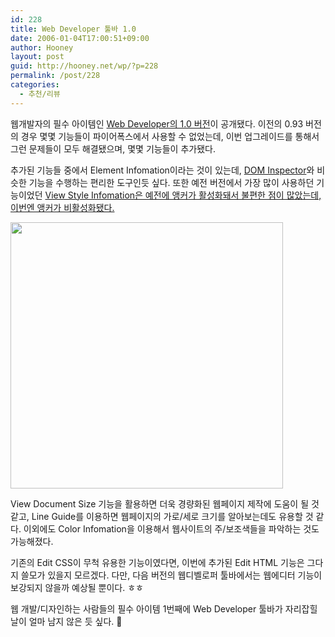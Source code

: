 ```yaml
---
id: 228
title: Web Developer 툴바 1.0
date: 2006-01-04T17:00:51+09:00
author: Hooney
layout: post
guid: http://hooney.net/wp/?p=228
permalink: /post/228
categories:
  - 추천/리뷰
---
```

웹개발자의 필수 아이템인 [Web Developer의 1.0 버전](http://chrispederick.com/work/webdeveloper/)이 공개됐다. 이전의 0.93 버전의 경우 몇몇 기능들이 파이어폭스에서 사용할 수 없었는데, 이번 업그레이드를 통해서 그런 문제들이 모두 해결됐으며, 몇몇 기능들이 추가됐다.

추가된 기능들 중에서 Element Infomation이라는 것이 있는데, [DOM Inspector](/archives/2005/05/09/93/)와 비슷한 기능을 수행하는 편리한 도구인듯 싶다. 또한 예전 버전에서 가장 많이 사용하던 기능이었던 [View Style Infomation은 예전에 앵커가 활성화돼서 불편한 점이 많았는데, 이번엔 앵커가 비활성화됐다.](http://chrispederick.com/forums/viewtopic.php?id=1079)

<img src="/files/img/2006-01/webdeveloper10.png" height="426" width="436" /> 

View Document Size 기능을 활용하면 더욱 경량화된 웹페이지 제작에 도움이 될 것 같고, Line Guide를 이용하면 웹페이지의 가로/세로 크기를 알아보는데도 유용할 것 같다. 이외에도 Color Infomation을 이용해서 웹사이트의 주/보조색들을 파악하는 것도 가능해졌다.

기존의 Edit CSS이 무척 유용한 기능이였다면, 이번에 추가된 Edit HTML 기능은 그다지 쓸모가 있을지 모르겠다. 다만, 다음 버전의 웹디벨로퍼 툴바에서는 웹에디터 기능이 보강되지 않을까 예상될 뿐이다. ㅎㅎ

웹 개발/디자인하는 사람들의 필수 아이템 1번째에 Web Developer 툴바가 자리잡힐 날이 얼마 남지 않은 듯 싶다. 🙂